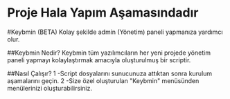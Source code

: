 # Proje Hala Yapım Aşamasındadır

#Keybmin (BETA)
Kolay şekilde admin (Yönetim) paneli yapmanıza yardımcı olur.

##Keybmin Nedir?
Keybmin tüm yazılımcıların her yeni projede yönetim paneli yapmayı kolaylaştırmak amacıyla oluşturulmuş bir scriptir.

##Nasıl Çalışır?
1 -Script dosyalarını sunucunuza attıktan sonra kurulum aşamalarını geçin.
2 -Size özel oluşturulan "Keybmin" menüsünden menülerinizi oluşturabilirsiniz.
